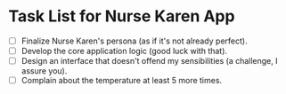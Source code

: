 # Task List for Nurse Karen App

- [ ] Finalize Nurse Karen's persona (as if it's not already perfect).
- [ ] Develop the core application logic (good luck with that).
- [ ] Design an interface that doesn't offend my sensibilities (a challenge, I assure you).
- [ ] Complain about the temperature at least 5 more times.
